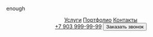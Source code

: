 enough

<title><Условия доставки><title>

<!DOCTYPE html>
<html>
<head>
    <meta charset='utf-8'>
    <meta http-equiv='X-UA-Compatible' content='IE=edge'>
    <title>Смарт-Экспресс — Сайт находится в разработке</title>
    <meta name='viewport' content='width=device-width, initial-scale=1'>
    <script src='js/jquery-3.6.0.min.js'></script>
</head>
<body>
    <header>
        <nav>
            <a href="#services">Услуги</a>
            <a href="#portfolio">Портфолио</a>
            <a href="#contacts">Контакты</a>
        </nav>
        <div>
            <a href="tel:+79356782130">+7 903 999-99-99</a>
            <button>Заказать звонок</button>
        </div>
    </header>
</body>
</html>